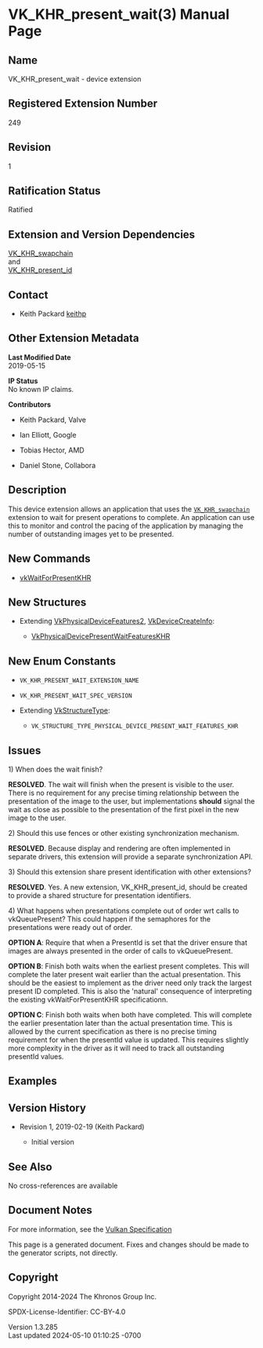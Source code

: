 # VK_KHR_present_wait(3) Manual Page

## Name

VK_KHR_present_wait - device extension



## <a href="#_registered_extension_number" class="anchor"></a>Registered Extension Number

249

## <a href="#_revision" class="anchor"></a>Revision

1

## <a href="#_ratification_status" class="anchor"></a>Ratification Status

Ratified

## <a href="#_extension_and_version_dependencies" class="anchor"></a>Extension and Version Dependencies

[VK_KHR_swapchain](https://registry.khronos.org/vulkan/specs/1.3-extensions/man/html/VK_KHR_swapchain.html)  
and  
[VK_KHR_present_id](https://registry.khronos.org/vulkan/specs/1.3-extensions/man/html/VK_KHR_present_id.html)  

## <a href="#_contact" class="anchor"></a>Contact

- Keith Packard <a
  href="https://github.com/KhronosGroup/Vulkan-Docs/issues/new?body=%5BVK_KHR_present_wait%5D%20@keithp%0A*Here%20describe%20the%20issue%20or%20question%20you%20have%20about%20the%20VK_KHR_present_wait%20extension*"
  target="_blank" rel="nofollow noopener"><em></em>keithp</a>

## <a href="#_other_extension_metadata" class="anchor"></a>Other Extension Metadata

**Last Modified Date**  
2019-05-15

**IP Status**  
No known IP claims.

**Contributors**  
- Keith Packard, Valve

- Ian Elliott, Google

- Tobias Hector, AMD

- Daniel Stone, Collabora

## <a href="#_description" class="anchor"></a>Description

This device extension allows an application that uses the
[`VK_KHR_swapchain`](https://registry.khronos.org/vulkan/specs/1.3-extensions/man/html/VK_KHR_swapchain.html) extension to wait for
present operations to complete. An application can use this to monitor
and control the pacing of the application by managing the number of
outstanding images yet to be presented.

## <a href="#_new_commands" class="anchor"></a>New Commands

- [vkWaitForPresentKHR](https://registry.khronos.org/vulkan/specs/1.3-extensions/man/html/vkWaitForPresentKHR.html)

## <a href="#_new_structures" class="anchor"></a>New Structures

- Extending [VkPhysicalDeviceFeatures2](https://registry.khronos.org/vulkan/specs/1.3-extensions/man/html/VkPhysicalDeviceFeatures2.html),
  [VkDeviceCreateInfo](https://registry.khronos.org/vulkan/specs/1.3-extensions/man/html/VkDeviceCreateInfo.html):

  - [VkPhysicalDevicePresentWaitFeaturesKHR](https://registry.khronos.org/vulkan/specs/1.3-extensions/man/html/VkPhysicalDevicePresentWaitFeaturesKHR.html)

## <a href="#_new_enum_constants" class="anchor"></a>New Enum Constants

- `VK_KHR_PRESENT_WAIT_EXTENSION_NAME`

- `VK_KHR_PRESENT_WAIT_SPEC_VERSION`

- Extending [VkStructureType](https://registry.khronos.org/vulkan/specs/1.3-extensions/man/html/VkStructureType.html):

  - `VK_STRUCTURE_TYPE_PHYSICAL_DEVICE_PRESENT_WAIT_FEATURES_KHR`

## <a href="#_issues" class="anchor"></a>Issues

1\) When does the wait finish?

**RESOLVED**. The wait will finish when the present is visible to the
user. There is no requirement for any precise timing relationship
between the presentation of the image to the user, but implementations
**should** signal the wait as close as possible to the presentation of
the first pixel in the new image to the user.

2\) Should this use fences or other existing synchronization mechanism.

**RESOLVED**. Because display and rendering are often implemented in
separate drivers, this extension will provide a separate synchronization
API.

3\) Should this extension share present identification with other
extensions?

**RESOLVED**. Yes. A new extension, VK_KHR_present_id, should be created
to provide a shared structure for presentation identifiers.

4\) What happens when presentations complete out of order wrt calls to
vkQueuePresent? This could happen if the semaphores for the
presentations were ready out of order.

**OPTION A**: Require that when a PresentId is set that the driver
ensure that images are always presented in the order of calls to
vkQueuePresent.

**OPTION B**: Finish both waits when the earliest present completes.
This will complete the later present wait earlier than the actual
presentation. This should be the easiest to implement as the driver need
only track the largest present ID completed. This is also the 'natural'
consequence of interpreting the existing vkWaitForPresentKHR
specificationn.

**OPTION C**: Finish both waits when both have completed. This will
complete the earlier presentation later than the actual presentation
time. This is allowed by the current specification as there is no
precise timing requirement for when the presentId value is updated. This
requires slightly more complexity in the driver as it will need to track
all outstanding presentId values.

## <a href="#_examples" class="anchor"></a>Examples

## <a href="#_version_history" class="anchor"></a>Version History

- Revision 1, 2019-02-19 (Keith Packard)

  - Initial version

## <a href="#_see_also" class="anchor"></a>See Also

No cross-references are available

## <a href="#_document_notes" class="anchor"></a>Document Notes

For more information, see the <a
href="https://registry.khronos.org/vulkan/specs/1.3-extensions/html/vkspec.html#VK_KHR_present_wait"
target="_blank" rel="noopener">Vulkan Specification</a>

This page is a generated document. Fixes and changes should be made to
the generator scripts, not directly.

## <a href="#_copyright" class="anchor"></a>Copyright

Copyright 2014-2024 The Khronos Group Inc.

SPDX-License-Identifier: CC-BY-4.0

Version 1.3.285  
Last updated 2024-05-10 01:10:25 -0700
